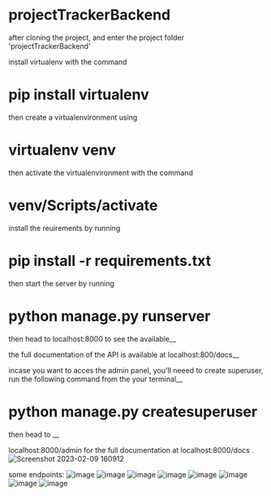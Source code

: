 # projectTrackerBackend

after cloning the project, and enter the project folder 'projectTrackerBackend'

install virtualenv with the command

# pip install virtualenv

then create a virtualenvironment using

# virtualenv venv

then activate the virtualenvironment with the command

# venv/Scripts/activate

install the reuirements by running

# pip install -r requirements.txt

then start the server by running

# python manage.py runserver

then head to localhost:8000 to see the available__

the full documentation of the API is available at localhost:800/docs__

incase you want to acces the admin panel, you'll neeed to create superuser, run the following command from the your terminal__

# python manage.py createsuperuser

then head to __

localhost:8000/admin
for the full documentation at localhost:8000/docs
.![Screenshot 2023-02-09 160912](https://user-images.githubusercontent.com/93847541/217851770-71190036-52cb-4448-b1ce-9ce6f09a5e6e.png)

some endpoints:
![image](https://user-images.githubusercontent.com/93847541/217852734-8d87bc08-9b95-4ee3-a027-a1b3f82ec9c2.png)
![image](https://user-images.githubusercontent.com/93847541/217853109-2adabdc4-0428-4296-8c0b-8080de685d56.png)
![image](https://user-images.githubusercontent.com/93847541/217853555-c8feaba6-91fd-4a07-ad89-f27d13da9ad5.png)
![image](https://user-images.githubusercontent.com/93847541/217853825-63c5813b-4d69-44e6-bb1b-147142011c18.png)
![image](https://user-images.githubusercontent.com/93847541/217854072-7976e031-a6d6-49d5-abb6-1f552efc79a3.png)
![image](https://user-images.githubusercontent.com/93847541/217854447-a0eaa0e9-21a6-437d-9bf5-40d8db1b6a29.png)
![image](https://user-images.githubusercontent.com/93847541/217854958-4c82912e-9bed-4d18-b32e-164311b712dc.png)
![image](https://user-images.githubusercontent.com/93847541/217855106-c5260649-6649-4182-90f6-a8ed36cb741b.png)


